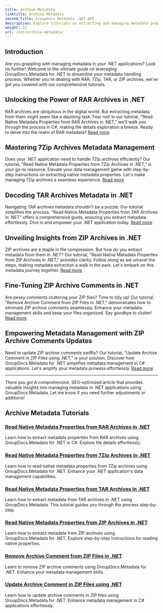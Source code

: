 ```yaml
---
title: Archive Metadata
linktitle: Archive Metadata
second_title: GroupDocs.Metadata .NET API
description: Explore tutorials on extracting and managing metadata properties from various archive formats like RAR, 7Zip, TAR, and ZIP using GroupDocs.Metadata for .NET.
weight: 21
url: /net/archive-metadata/
---
```


## Introduction

Are you grappling with managing metadata in your .NET applications? Look no further! Welcome to the ultimate guide on leveraging GroupDocs.Metadata for .NET to streamline your metadata handling process. Whether you're dealing with RAR, 7Zip, TAR, or ZIP archives, we've got you covered with our comprehensive tutorials.

## Unlocking the Power of RAR Archives in .NET

RAR archives are ubiquitous in the digital world. But extracting metadata from them might seem like a daunting task. Fear not! In our tutorial, "Read Native Metadata Properties from RAR Archives in .NET," we'll walk you through the process in C#, making file details exploration a breeze. Ready to delve into the realm of RAR metadata? [Read more](./read-native-metadata-rar-archives/)

## Mastering 7Zip Archives Metadata Management

Does your .NET application need to handle 7Zip archives efficiently? Our tutorial, "Read Native Metadata Properties from 7Zip Archives in .NET," is your go-to resource. Elevate your data management game with step-by-step instructions on extracting native metadata properties. Let's make managing 7Zip archives a seamless experience. [Read more](./read-native-metadata-7zip-archives/)

## Decoding TAR Archives Metadata in .NET

Navigating TAR archives metadata shouldn't be a puzzle. Our tutorial simplifies the process. "Read Native Metadata Properties from TAR Archives in .NET" offers a comprehensive guide, ensuring you extract metadata effortlessly. Dive in and empower your .NET application today. [Read more](./read-native-metadata-tar-archives/)

## Unveiling Insights from ZIP Archives in .NET

ZIP archives are a staple in file compression. But how do you extract metadata from them in .NET? Our tutorial, "Read Native Metadata Properties from ZIP Archives in .NET," provides clarity. Follow along as we unravel the steps, making metadata extraction a walk in the park. Let's embark on this metadata journey together. [Read more](./read-native-metadata-zip-archives/)

## Fine-Tuning ZIP Archive Comments in .NET

Are pesky comments cluttering your ZIP files? Time to tidy up! Our tutorial, "Remove Archive Comment from ZIP Files in .NET," demonstrates how to eliminate ZIP archive comments seamlessly. Enhance your metadata management skills and keep your files organized. Say goodbye to clutter! [Read more](./remove-archive-comment-zip-files/)

## Empowering Metadata Management with ZIP Archive Comments Updates

Need to update ZIP archive comments swiftly? Our tutorial, "Update Archive Comment in ZIP Files using .NET," is your solution. Discover how GroupDocs.Metadata for .NET simplifies metadata management in C# applications. Let's amplify your metadata prowess effortlessly. [Read more](./update-archive-comment-zip-files/)

---

There you go! A comprehensive, SEO-optimized article that provides valuable insights into managing metadata in .NET applications using GroupDocs.Metadata. Let me know if you need further adjustments or additions!
## Archive Metadata Tutorials
### [Read Native Metadata Properties from RAR Archives in .NET](./read-native-metadata-rar-archives/)
Learn how to extract metadata properties from RAR archives using GroupDocs.Metadata for .NET in C#. Explore file details effortlessly.
### [Read Native Metadata Properties from 7Zip Archives in .NET](./read-native-metadata-7zip-archives/)
Learn how to read native metadata properties from 7Zip archives using GroupDocs.Metadata for .NET. Enhance your .NET application's data management capabilities.
### [Read Native Metadata Properties from TAR Archives in .NET](./read-native-metadata-tar-archives/)
Learn how to extract metadata from TAR archives in .NET using GroupDocs.Metadata. This tutorial guides you through the process step-by-step.
### [Read Native Metadata Properties from ZIP Archives in .NET](./read-native-metadata-zip-archives/)
Learn how to extract metadata from ZIP archives using GroupDocs.Metadata for .NET. Explore step-by-step instructions for reading native properties.
### [Remove Archive Comment from ZIP Files in .NET](./remove-archive-comment-zip-files/)
Learn to remove ZIP archive comments using GroupDocs.Metadata for .NET. Enhance your metadata management skills.
### [Update Archive Comment in ZIP Files using .NET](./update-archive-comment-zip-files/)
Learn how to update archive comments in ZIP files using GroupDocs.Metadata for .NET. Enhance metadata management in C# applications effortlessly.